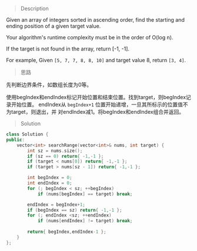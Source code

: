 > Description

Given an array of integers sorted in ascending order, find the starting and ending position of a given target value.

Your algorithm's runtime complexity must be in the order of O(log n).

If the target is not found in the array, return [-1, -1].

For example,
Given `[5, 7, 7, 8, 8, 10]` and target value 8,
return `[3, 4]`.

> 思路

先判断边界条件，如数组长度为0等。

使用begIndex和endIndex标记开始位置和结束位置。找到target，则begIndex记录开始位置。
endIndex从 `begIndex+1` 位置开始递增，一旦其所标示的位置值不为target，则退出，并
对endIndex减1。将begIndex和endIndex组合并返回。

> Solution

```C++
class Solution {
public:
	vector<int> searchRange(vector<int>& nums, int target) {
		int sz = nums.size();
		if (sz == 0) return{ -1,-1 };
		if (target < nums[0]) return{ -1,-1 };
		if (target > nums[sz - 1]) return{ -1,-1 };

		int begIndex = 0;
		int endIndex = 0;
		for (; begIndex < sz; ++begIndex)
			if (nums[begIndex] == target) break;

		endIndex = begIndex+1;
		if (begIndex == sz) return{ -1,-1 };
		for (; endIndex <sz; ++endIndex)
			if (nums[endIndex] != target) break;
		
		return{ begIndex,endIndex-1 };
	}
};

```